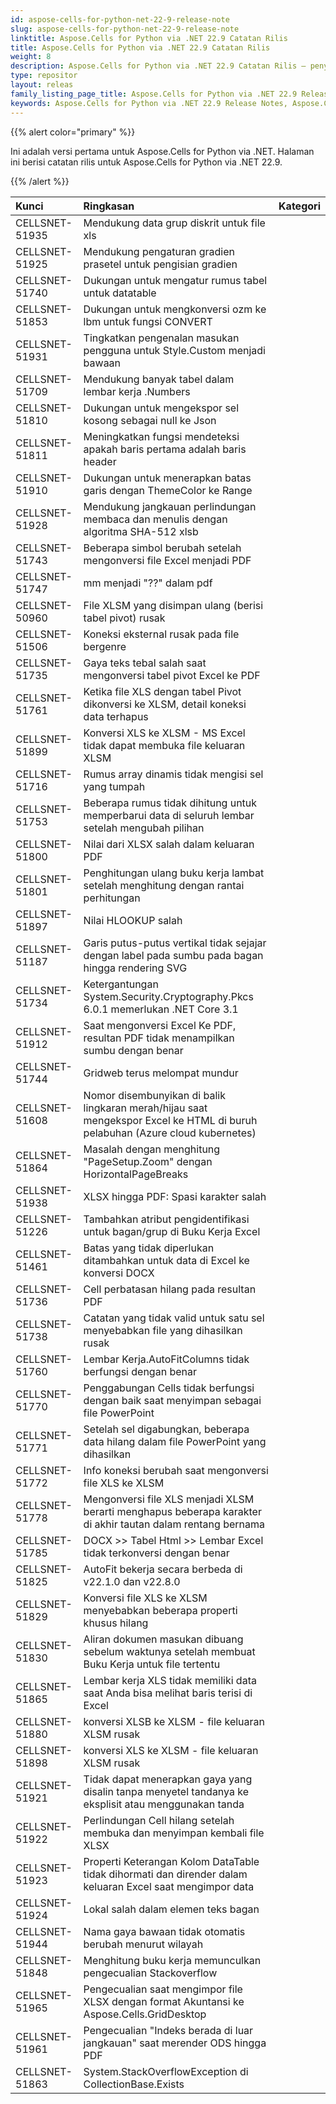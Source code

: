 ```yaml
---
id: aspose-cells-for-python-net-22-9-release-note
slug: aspose-cells-for-python-net-22-9-release-note
linktitle: Aspose.Cells for Python via .NET 22.9 Catatan Rilis
title: Aspose.Cells for Python via .NET 22.9 Catatan Rilis
weight: 8
description: Aspose.Cells for Python via .NET 22.9 Catatan Rilis – penyempurnaan terkini, fitur baru, dan perbaikan
type: repositor
layout: releas
family_listing_page_title: Aspose.Cells for Python via .NET 22.9 Release Note
keywords: Aspose.Cells for Python via .NET 22.9 Release Notes, Aspose.Cells for Python via .NET 22.9 updates and fixe
---
```

{{% alert color="primary" %}} 

Ini adalah versi pertama untuk Aspose.Cells for Python via .NET.
Halaman ini berisi catatan rilis untuk Aspose.Cells for Python via .NET 22.9.

{{% /alert %}} 

|**Kunci**|**Ringkasan**|**Kategori**|
| :- | :- | :- |
|CELLSNET-51935|Mendukung data grup diskrit untuk file xls|
|CELLSNET-51925|Mendukung pengaturan gradien prasetel untuk pengisian gradien|
|CELLSNET-51740|Dukungan untuk mengatur rumus tabel untuk datatable|
|CELLSNET-51853|Dukungan untuk mengkonversi ozm ke lbm untuk fungsi CONVERT|
|CELLSNET-51931|Tingkatkan pengenalan masukan pengguna untuk Style.Custom menjadi bawaan|
|CELLSNET-51709|Mendukung banyak tabel dalam lembar kerja .Numbers|
|CELLSNET-51810|Dukungan untuk mengekspor sel kosong sebagai null ke Json|
|CELLSNET-51811|Meningkatkan fungsi mendeteksi apakah baris pertama adalah baris header|
|CELLSNET-51910|Dukungan untuk menerapkan batas garis dengan ThemeColor ke Range|
|CELLSNET-51928|Mendukung jangkauan perlindungan membaca dan menulis dengan algoritma SHA-512 xlsb|
|CELLSNET-51743|Beberapa simbol berubah setelah mengonversi file Excel menjadi PDF|
|CELLSNET-51747|mm menjadi "??" dalam pdf|
|CELLSNET-50960|File XLSM yang disimpan ulang (berisi tabel pivot) rusak|
|CELLSNET-51506|Koneksi eksternal rusak pada file bergenre|
|CELLSNET-51735|Gaya teks tebal salah saat mengonversi tabel pivot Excel ke PDF|
|CELLSNET-51761|Ketika file XLS dengan tabel Pivot dikonversi ke XLSM, detail koneksi data terhapus|
|CELLSNET-51899|Konversi XLS ke XLSM - MS Excel tidak dapat membuka file keluaran XLSM|
|CELLSNET-51716|Rumus array dinamis tidak mengisi sel yang tumpah|
|CELLSNET-51753|Beberapa rumus tidak dihitung untuk memperbarui data di seluruh lembar setelah mengubah pilihan|
|CELLSNET-51800|Nilai dari XLSX salah dalam keluaran PDF|
|CELLSNET-51801|Penghitungan ulang buku kerja lambat setelah menghitung dengan rantai perhitungan|
|CELLSNET-51897|Nilai HLOOKUP salah|
|CELLSNET-51187|Garis putus-putus vertikal tidak sejajar dengan label pada sumbu pada bagan hingga rendering SVG|
|CELLSNET-51734|Ketergantungan System.Security.Cryptography.Pkcs 6.0.1 memerlukan .NET Core 3.1|
|CELLSNET-51912|Saat mengonversi Excel Ke PDF, resultan PDF tidak menampilkan sumbu dengan benar|
|CELLSNET-51744|Gridweb terus melompat mundur|
|CELLSNET-51608|Nomor disembunyikan di balik lingkaran merah/hijau saat mengekspor Excel ke HTML di buruh pelabuhan (Azure cloud kubernetes)|
|CELLSNET-51864|Masalah dengan menghitung "PageSetup.Zoom" dengan HorizontalPageBreaks|
|CELLSNET-51938|XLSX hingga PDF: Spasi karakter salah|
|CELLSNET-51226|Tambahkan atribut pengidentifikasi untuk bagan/grup di Buku Kerja Excel|
|CELLSNET-51461|Batas yang tidak diperlukan ditambahkan untuk data di Excel ke konversi DOCX|
|CELLSNET-51736| Cell perbatasan hilang pada resultan PDF|
|CELLSNET-51738|Catatan yang tidak valid untuk satu sel menyebabkan file yang dihasilkan rusak|
|CELLSNET-51760|Lembar Kerja.AutoFitColumns tidak berfungsi dengan benar|
|CELLSNET-51770|Penggabungan Cells tidak berfungsi dengan baik saat menyimpan sebagai file PowerPoint|
|CELLSNET-51771|Setelah sel digabungkan, beberapa data hilang dalam file PowerPoint yang dihasilkan|
|CELLSNET-51772|Info koneksi berubah saat mengonversi file XLS ke XLSM|
|CELLSNET-51778|Mengonversi file XLS menjadi XLSM berarti menghapus beberapa karakter di akhir tautan dalam rentang bernama|
|CELLSNET-51785| DOCX >> Tabel Html >> Lembar Excel tidak terkonversi dengan benar|
|CELLSNET-51825|AutoFit bekerja secara berbeda di v22.1.0 dan v22.8.0|
|CELLSNET-51829|Konversi file XLS ke XLSM menyebabkan beberapa properti khusus hilang|
|CELLSNET-51830|Aliran dokumen masukan dibuang sebelum waktunya setelah membuat Buku Kerja untuk file tertentu|
|CELLSNET-51865|Lembar kerja XLS tidak memiliki data saat Anda bisa melihat baris terisi di Excel|
|CELLSNET-51880|konversi XLSB ke XLSM - file keluaran XLSM rusak|
|CELLSNET-51898|konversi XLS ke XLSM - file keluaran XLSM rusak|
|CELLSNET-51921|Tidak dapat menerapkan gaya yang disalin tanpa menyetel tandanya ke eksplisit atau menggunakan tanda|
|CELLSNET-51922|Perlindungan Cell hilang setelah membuka dan menyimpan kembali file XLSX|
|CELLSNET-51923|Properti Keterangan Kolom DataTable tidak dihormati dan dirender dalam keluaran Excel saat mengimpor data|
|CELLSNET-51924|Lokal salah dalam elemen teks bagan|
|CELLSNET-51944|Nama gaya bawaan tidak otomatis berubah menurut wilayah|
|CELLSNET-51848|Menghitung buku kerja memunculkan pengecualian Stackoverflow|
|CELLSNET-51965|Pengecualian saat mengimpor file XLSX dengan format Akuntansi ke Aspose.Cells.GridDesktop|
|CELLSNET-51961|Pengecualian "Indeks berada di luar jangkauan" saat merender ODS hingga PDF|
|CELLSNET-51863|System.StackOverflowException di CollectionBase.Exists|
